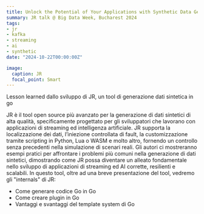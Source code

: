 ```yaml
---
title: Unlock the Potential of Your Applications with Synthetic Data Generation Using JR
summary: JR talk @ Big Data Week, Bucharest 2024
tags:
- jr
- kafka
- streaming
- ai
- synthetic
date: "2024-10-22T00:00:00Z"

image:
  caption: JR
  focal_point: Smart
---
```


Lesson learned dallo sviluppo di JR, un tool di generazione dati sintetica in go

JR è il tool open source più avanzato per la generazione di dati sintetici di alta qualità, specificamente progettato per gli sviluppatori che lavorano con applicazioni di streaming ed intelligenza artificiale. JR supporta la localizzazione dei dati, l’iniezione controllata di fault, la customizzazione tramite scripting in Python, Lua o WASM e molto altro, fornendo un controllo senza precedenti nella simulazione di scenari reali.
Gli autori ci mostreranno esempi pratici per affrontare i problemi più comuni nella generazione di dati sintetici, dimostrando come JR possa diventare un alleato fondamentale nello sviluppo di applicazioni di streaming ed AI corrette, resilienti e scalabili.
In questo tool, oltre ad una breve presentazione del tool, vedremo gli "internals" di JR:

- Come generare codice Go in Go
- Come creare plugin in Go
- Vantaggi e svantaggi del template system di Go
